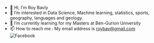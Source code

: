 - 👋 Hi, I’m Roy Bavly
- 👀 I’m interested in Data Science, Machine learning, statistics, sports, geography, languages and geology.
- 🌱 I’m currently learning for my Masters at Ben-Gurion University
- 📫 How to reach me : My email address is roybav@gmail.com
![Facebook]([https://user-images.githubusercontent.com/92230953/182453069-daf368eb-7013-4d86-8e50-fc9f7fade371.png](https://www.facebook.com/roy.bavly))

